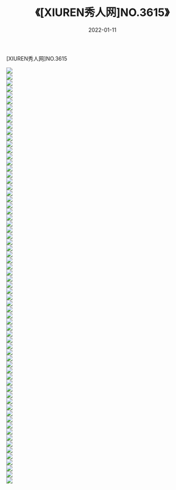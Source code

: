 ﻿---
layout: post
title:  《[XIUREN秀人网]NO.3615》
date:   2022-01-11
img: http://img.660000.xyz/Sharelink/秀人网/秀人网第04部分/[XIUREN秀人网]NO.3615/000.jpg
categories: [美女, 清纯, 唯美]
---

[XIUREN秀人网]NO.3615

 ![](http://img.660000.xyz/Sharelink/秀人网/秀人网第04部分/[XIUREN秀人网]NO.3615/001.jpg) <br>![](http://img.660000.xyz/Sharelink/秀人网/秀人网第04部分/[XIUREN秀人网]NO.3615/002.jpg) <br>![](http://img.660000.xyz/Sharelink/秀人网/秀人网第04部分/[XIUREN秀人网]NO.3615/003.jpg) <br>![](http://img.660000.xyz/Sharelink/秀人网/秀人网第04部分/[XIUREN秀人网]NO.3615/004.jpg) <br>![](http://img.660000.xyz/Sharelink/秀人网/秀人网第04部分/[XIUREN秀人网]NO.3615/005.jpg) <br>![](http://img.660000.xyz/Sharelink/秀人网/秀人网第04部分/[XIUREN秀人网]NO.3615/006.jpg) <br>![](http://img.660000.xyz/Sharelink/秀人网/秀人网第04部分/[XIUREN秀人网]NO.3615/007.jpg) <br>![](http://img.660000.xyz/Sharelink/秀人网/秀人网第04部分/[XIUREN秀人网]NO.3615/008.jpg) <br>![](http://img.660000.xyz/Sharelink/秀人网/秀人网第04部分/[XIUREN秀人网]NO.3615/009.jpg) <br>![](http://img.660000.xyz/Sharelink/秀人网/秀人网第04部分/[XIUREN秀人网]NO.3615/010.jpg) <br>![](http://img.660000.xyz/Sharelink/秀人网/秀人网第04部分/[XIUREN秀人网]NO.3615/011.jpg) <br>![](http://img.660000.xyz/Sharelink/秀人网/秀人网第04部分/[XIUREN秀人网]NO.3615/012.jpg) <br>![](http://img.660000.xyz/Sharelink/秀人网/秀人网第04部分/[XIUREN秀人网]NO.3615/013.jpg) <br>![](http://img.660000.xyz/Sharelink/秀人网/秀人网第04部分/[XIUREN秀人网]NO.3615/014.jpg) <br>![](http://img.660000.xyz/Sharelink/秀人网/秀人网第04部分/[XIUREN秀人网]NO.3615/015.jpg) <br>![](http://img.660000.xyz/Sharelink/秀人网/秀人网第04部分/[XIUREN秀人网]NO.3615/016.jpg) <br>![](http://img.660000.xyz/Sharelink/秀人网/秀人网第04部分/[XIUREN秀人网]NO.3615/017.jpg) <br>![](http://img.660000.xyz/Sharelink/秀人网/秀人网第04部分/[XIUREN秀人网]NO.3615/018.jpg) <br>![](http://img.660000.xyz/Sharelink/秀人网/秀人网第04部分/[XIUREN秀人网]NO.3615/019.jpg) <br>![](http://img.660000.xyz/Sharelink/秀人网/秀人网第04部分/[XIUREN秀人网]NO.3615/020.jpg) <br>![](http://img.660000.xyz/Sharelink/秀人网/秀人网第04部分/[XIUREN秀人网]NO.3615/021.jpg) <br>![](http://img.660000.xyz/Sharelink/秀人网/秀人网第04部分/[XIUREN秀人网]NO.3615/022.jpg) <br>![](http://img.660000.xyz/Sharelink/秀人网/秀人网第04部分/[XIUREN秀人网]NO.3615/023.jpg) <br>![](http://img.660000.xyz/Sharelink/秀人网/秀人网第04部分/[XIUREN秀人网]NO.3615/024.jpg) <br>![](http://img.660000.xyz/Sharelink/秀人网/秀人网第04部分/[XIUREN秀人网]NO.3615/025.jpg) <br>![](http://img.660000.xyz/Sharelink/秀人网/秀人网第04部分/[XIUREN秀人网]NO.3615/026.jpg) <br>![](http://img.660000.xyz/Sharelink/秀人网/秀人网第04部分/[XIUREN秀人网]NO.3615/027.jpg) <br>![](http://img.660000.xyz/Sharelink/秀人网/秀人网第04部分/[XIUREN秀人网]NO.3615/028.jpg) <br>![](http://img.660000.xyz/Sharelink/秀人网/秀人网第04部分/[XIUREN秀人网]NO.3615/029.jpg) <br>![](http://img.660000.xyz/Sharelink/秀人网/秀人网第04部分/[XIUREN秀人网]NO.3615/030.jpg) <br>![](http://img.660000.xyz/Sharelink/秀人网/秀人网第04部分/[XIUREN秀人网]NO.3615/031.jpg) <br>![](http://img.660000.xyz/Sharelink/秀人网/秀人网第04部分/[XIUREN秀人网]NO.3615/032.jpg) <br>![](http://img.660000.xyz/Sharelink/秀人网/秀人网第04部分/[XIUREN秀人网]NO.3615/033.jpg) <br>![](http://img.660000.xyz/Sharelink/秀人网/秀人网第04部分/[XIUREN秀人网]NO.3615/034.jpg) <br>![](http://img.660000.xyz/Sharelink/秀人网/秀人网第04部分/[XIUREN秀人网]NO.3615/035.jpg) <br>![](http://img.660000.xyz/Sharelink/秀人网/秀人网第04部分/[XIUREN秀人网]NO.3615/036.jpg) <br>![](http://img.660000.xyz/Sharelink/秀人网/秀人网第04部分/[XIUREN秀人网]NO.3615/037.jpg) <br>![](http://img.660000.xyz/Sharelink/秀人网/秀人网第04部分/[XIUREN秀人网]NO.3615/038.jpg) <br>![](http://img.660000.xyz/Sharelink/秀人网/秀人网第04部分/[XIUREN秀人网]NO.3615/039.jpg) <br>![](http://img.660000.xyz/Sharelink/秀人网/秀人网第04部分/[XIUREN秀人网]NO.3615/040.jpg) <br>![](http://img.660000.xyz/Sharelink/秀人网/秀人网第04部分/[XIUREN秀人网]NO.3615/041.jpg) <br>![](http://img.660000.xyz/Sharelink/秀人网/秀人网第04部分/[XIUREN秀人网]NO.3615/042.jpg) <br>![](http://img.660000.xyz/Sharelink/秀人网/秀人网第04部分/[XIUREN秀人网]NO.3615/043.jpg) <br>![](http://img.660000.xyz/Sharelink/秀人网/秀人网第04部分/[XIUREN秀人网]NO.3615/044.jpg) <br>![](http://img.660000.xyz/Sharelink/秀人网/秀人网第04部分/[XIUREN秀人网]NO.3615/045.jpg) <br>![](http://img.660000.xyz/Sharelink/秀人网/秀人网第04部分/[XIUREN秀人网]NO.3615/046.jpg) <br>![](http://img.660000.xyz/Sharelink/秀人网/秀人网第04部分/[XIUREN秀人网]NO.3615/047.jpg) <br>![](http://img.660000.xyz/Sharelink/秀人网/秀人网第04部分/[XIUREN秀人网]NO.3615/048.jpg) <br>![](http://img.660000.xyz/Sharelink/秀人网/秀人网第04部分/[XIUREN秀人网]NO.3615/049.jpg) <br>![](http://img.660000.xyz/Sharelink/秀人网/秀人网第04部分/[XIUREN秀人网]NO.3615/050.jpg) <br>![](http://img.660000.xyz/Sharelink/秀人网/秀人网第04部分/[XIUREN秀人网]NO.3615/051.jpg) <br>![](http://img.660000.xyz/Sharelink/秀人网/秀人网第04部分/[XIUREN秀人网]NO.3615/052.jpg) <br>![](http://img.660000.xyz/Sharelink/秀人网/秀人网第04部分/[XIUREN秀人网]NO.3615/053.jpg) <br>![](http://img.660000.xyz/Sharelink/秀人网/秀人网第04部分/[XIUREN秀人网]NO.3615/054.jpg) <br>![](http://img.660000.xyz/Sharelink/秀人网/秀人网第04部分/[XIUREN秀人网]NO.3615/055.jpg) <br>![](http://img.660000.xyz/Sharelink/秀人网/秀人网第04部分/[XIUREN秀人网]NO.3615/056.jpg) <br>![](http://img.660000.xyz/Sharelink/秀人网/秀人网第04部分/[XIUREN秀人网]NO.3615/057.jpg) <br>![](http://img.660000.xyz/Sharelink/秀人网/秀人网第04部分/[XIUREN秀人网]NO.3615/058.jpg) <br>![](http://img.660000.xyz/Sharelink/秀人网/秀人网第04部分/[XIUREN秀人网]NO.3615/059.jpg) <br>![](http://img.660000.xyz/Sharelink/秀人网/秀人网第04部分/[XIUREN秀人网]NO.3615/060.jpg) <br>![](http://img.660000.xyz/Sharelink/秀人网/秀人网第04部分/[XIUREN秀人网]NO.3615/061.jpg) <br>![](http://img.660000.xyz/Sharelink/秀人网/秀人网第04部分/[XIUREN秀人网]NO.3615/062.jpg) <br>![](http://img.660000.xyz/Sharelink/秀人网/秀人网第04部分/[XIUREN秀人网]NO.3615/063.jpg) <br>![](http://img.660000.xyz/Sharelink/秀人网/秀人网第04部分/[XIUREN秀人网]NO.3615/064.jpg) <br>![](http://img.660000.xyz/Sharelink/秀人网/秀人网第04部分/[XIUREN秀人网]NO.3615/065.jpg) <br>![](http://img.660000.xyz/Sharelink/秀人网/秀人网第04部分/[XIUREN秀人网]NO.3615/066.jpg) <br>![](http://img.660000.xyz/Sharelink/秀人网/秀人网第04部分/[XIUREN秀人网]NO.3615/067.jpg) <br>![](http://img.660000.xyz/Sharelink/秀人网/秀人网第04部分/[XIUREN秀人网]NO.3615/068.jpg) <br>